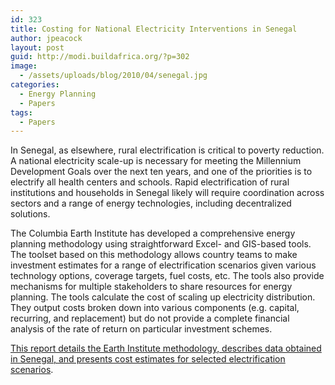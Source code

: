 ```yaml
---
id: 323
title: Costing for National Electricity Interventions in Senegal
author: jpeacock
layout: post
guid: http://modi.buildafrica.org/?p=302
image:
  - /assets/uploads/blog/2010/04/senegal.jpg
categories:
  - Energy Planning
  - Papers
tags:
  - Papers
---
```

In Senegal, as elsewhere, rural electrification is critical to poverty reduction. A national electricity scale-up is necessary for meeting the Millennium Development Goals over the next ten years, and one of the priorities is to electrify all health centers and schools. Rapid electrification of rural institutions and households in Senegal likely will require coordination across sectors and a range of energy technologies, including decentralized solutions.

The Columbia Earth Institute has developed a comprehensive energy planning methodology using straightforward Excel- and GIS-based tools. The toolset based on this methodology allows country teams to make investment estimates for a range of electrification scenarios given various technology options, coverage targets, fuel costs, etc. The tools also provide mechanisms for multiple stakeholders to share resources for energy planning. The tools calculate the cost of scaling up electricity distribution. They output costs broken down into various components (e.g. capital, recurring, and replacement) but do not provide a complete financial analysis of the rate of return on particular investment schemes.

[ This report details the Earth Institute methodology, describes data obtained in Senegal, and presents cost estimates for selected electrification scenarios][1].

 [1]: /assets/uploads/blog/2013/04/Senegal_WorldBank_Report_8-07.pdf